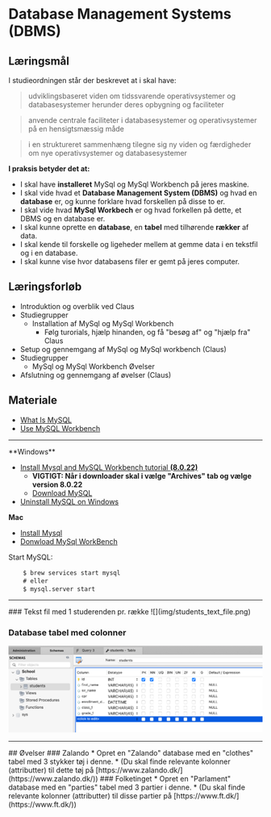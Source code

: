 <!-- JS use if these pages are used as githubpages. can be deleted if used elsewhere -->
<script src="https://code.jquery.com/jquery-3.2.1.min.js"></script>
<script src="script.js"></script>

# Database Management Systems (DBMS)

## Læringsmål
I studieordningen står der beskrevet at i skal have:    

> udviklingsbaseret viden om tidssvarende operativsystemer og databasesystemer herunder deres opbygning og faciliteter

> anvende centrale faciliteter i databasesystemer og operativsystemer på en hensigtsmæssig måde
     
> i en struktureret sammenhæng tilegne sig ny viden og færdigheder om nye operativsystemer og databasesystemer

**I praksis betyder det at:** 
* I skal have **installeret** MySql og MySql Workbench på jeres maskine. 
* I skal vide hvad et **Database Management System (DBMS)** og hvad en **database** er, og kunne forklare hvad forskellen på disse to er.
* I skal vide hvad **MySql Workbech** er og hvad forkellen på dette, et DBMS og en database er. 
* I skal kunne oprette en **database**, en **tabel** med tilhørende **rækker** af data.
* I skal kende til forskelle og ligeheder mellem at gemme data i en tekstfil og i en database.
* I skal kunne vise hvor databasens filer er gemt på jeres computer. 

## Læringsforløb
* Introduktion og overblik ved Claus
* Studiegrupper
	* Installation af MySql og MySql Workbench
		* Følg turorials, hjælp hinanden, og få "besøg af" og "hjælp fra" Claus 
* Setup og gennemgang af MySql og MySql workbench (Claus)
* Studiegrupper
	* MySql og MySql Workbench Øvelser
* Afslutning og gennemgang af øvelser (Claus)

## Materiale
* [What Is MySQL](https://www.mysqltutorial.org/what-is-mysql/)
* [Use MySQL Workbench](https://www.linkedin.com/learning/installing-apache-mysql-and-php-3/use-mysql-workbench-on-windows?u=36836804)
<hr>
**Windows**    

* [Install Mysql and MySQL Workbench tutorial **(8.0.22)**](https://www.mysqltutorial.org/install-mysql/)
	* **VIGTIGT: Når i downloader skal i vælge "Archives" tab og vælge version 8.0.22**
	* [Download MySQL](https://downloads.mysql.com/archives/get/p/25/file/mysql-installer-community-8.0.22.0.msi) 
* [Uninstall MySQL on Windows](https://www.linkedin.com/learning/installing-apache-mysql-and-php-3/install-wampserver?u=36836804)


**Mac**    

* [Install Mysql](https://formulae.brew.sh/formula/mysql)
* [Donwload MySql WorkBench](https://downloads.mysql.com/archives/get/p/8/file/mysql-workbench-community-8.0.22-macos-x86_64.dmg)

Start MySQL:    
```
	$ brew services start mysql
	# eller 
	$ mysql.server start
```
<hr>
### Tekst fil med 1 studerenden pr. række
![](img/students_text_file.png)

### Database tabel med colonner
![](img/students_db.png)

<hr>
## Øvelser
### Zalando
* Opret en "Zalando" database med en "clothes" tabel med 3 stykker tøj i denne.
	* (Du skal finde relevante kolonner (attributter) til dette tøj på [https://www.zalando.dk/](https://www.zalando.dk/))
### Folketinget
* Opret en "Parlament" database med en "parties" tabel med 3 partier i denne.
	* (Du skal finde relevante kolonner (attributter) til disse partier på [https://www.ft.dk/](https://www.ft.dk/))





